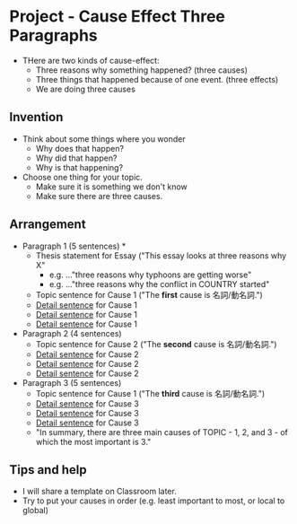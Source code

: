# Project - Cause Effect Three Paragraphs

* THere are two kinds of cause-effect: 
    * Three reasons why something happened? (three causes)
    * Three things that happened because of one event. (three effects)
    * We are doing three causes

## Invention
* Think about some things where you wonder 
    * Why does that happen?
    * Why did that happen?
    * Why is that happening?
* Choose one thing for your topic. 
     * Make sure it is something we don't know
     * Make sure there are three causes. 

## Arrangement
* Paragraph 1 (5 sentences)
    * 
    * Thesis statement for Essay ("This essay looks at three reasons why X" 
        * e.g. ..."three reasons why typhoons are getting worse"
        * e.g. ..."three reasons why the conflict in COUNTRY started"
    * Topic sentence for Cause 1 ("The __first__ cause is 名詞/動名詞.")
    * [Detail sentence](Style-WriteADetailSentence) for Cause 1 
    * [Detail sentence](Style-WriteADetailSentence) for Cause 1  
    * [Detail sentence](Style-WriteADetailSentence) for Cause 1
* Paragraph 2 (4 sentences)
    * Topic sentence for Cause 2 ("The __second__ cause is 名詞/動名詞.")
    * [Detail sentence](Style-WriteADetailSentence) for Cause 2
    * [Detail sentence](Style-WriteADetailSentence) for Cause 2  
    * [Detail sentence](Style-WriteADetailSentence) for Cause 2
* Paragraph 3 (5 sentences)
    * Topic sentence for Cause 1 ("The __third__ cause is 名詞/動名詞.")
    * [Detail sentence](Style-WriteADetailSentence) for Cause 3 
    * [Detail sentence](Style-WriteADetailSentence) for Cause 3  
    * [Detail sentence](Style-WriteADetailSentence) for Cause 3
    * "In summary, there are three main causes of TOPIC - 1, 2, and 3 - of which the most important is 3."



## Tips and help
* I will share a template on Classroom later. 
* Try to put your causes in order (e.g. least important to most, or local to global)






